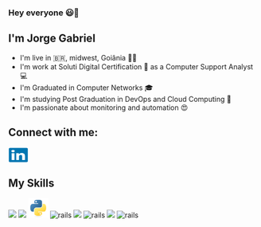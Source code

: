 ### Hey everyone :smiley::wave:

## I'm Jorge Gabriel
- I'm live in :brazil:,  midwest, Goiânia :deciduous_tree::department_store:
- I'm work at Soluti Digital Certification :closed_lock_with_key: as a Computer Support Analyst💻
- I'm Graduated in Computer Networks :mortar_board:
- I'm studying Post Graduation in DevOps and Cloud Computing :rocket:
- I'm passionate about monitoring and automation :heart_eyes:

## Connect with me:
<a href="https://www.linkedin.com/in/jorge-gabriel" target="_blank">
<img align="center" alt="jorgegabriel-linkedin" height="30" width="40" src="https://raw.githubusercontent.com/devicons/devicon/master/icons/linkedin/linkedin-original.svg">
</a>

## My Skills
<img src="https://img.icons8.com/color/48/000000/linux.png"/>
<img src="https://img.icons8.com/doodle/48/000000/thin-client.png"/>
<img src="https://raw.githubusercontent.com/devicons/devicon/master/icons/python/python-original.svg" alt="rails" width="40" height="40" style="max-width:100%;"/>
<img src="https://img.icons8.com/plasticine/100/000000/bash.png" alt="rails" width="40" height="40" style="max-width:100%;"/>
<img src="https://img.icons8.com/color/48/000000/amazon-web-services.png"/>
<img src="https://store-images.s-microsoft.com/image/apps.2274.3cf2166c-4134-4d3d-956d-9f14f6a979dd.c1a4156b-ce84-4433-96fc-8cc73e10b467.fe0b06e0-00dd-427d-a155-2db405e63ac2.png" alt="rails" width="40" height="40" style="max-width:100%;"/>
<img src="https://img.icons8.com/fluent/48/000000/ansible.png"/>
<img src="https://seeklogo.com/images/V/vagrant-logo-B214F47636-seeklogo.com.png" alt="rails" width="40" height="40" style="max-width:100%;"/>
<!--
**jorgegabrielti/jorgegabrielti** is a ✨ _special_ ✨ repository because its `README.md` (this file) appears on your GitHub profile.

Here are some ideas to get you started:

- 🔭 I’m currently working on ...
- 🌱 I’m currently learning ...
- 👯 I’m looking to collaborate on ...
- 🤔 I’m looking for help with ...
- 💬 Ask me about ...
- 📫 How to reach me: ...
- 😄 Pronouns: ...
- ⚡ Fun fact: ...
-->
